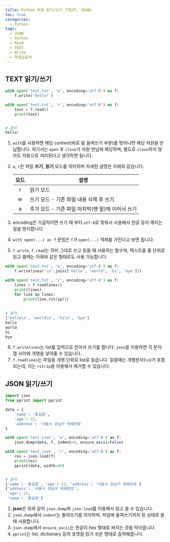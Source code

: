 ```yaml
---
title: Python 파일 읽기/쓰기 (TEXT, JSON)
toc: true
categories:
  - Python
tags:
  - JSON
  - Python
  - Read
  - TEXT
  - Write
  - 파일입출력
---
```


## **TEXT 읽기/쓰기**

```python
with open('test.txt', 'w', encoding='utf-8') as f:
    f.write('hello!')

with open('test.txt', 'r', encoding='utf-8') as f:
    text = f.read()
    print(text)


# 출력
hello!
```

1. `with`를 사용하면 해당 context(바로 밑 들여쓰기 부분)를 벗어나면 해당 자원을 반납합니다. 여기서는 `open` 후 `close`가 자원 반납에 해당하며, 별도로 `close`하지 않아도 자동으로 처리된다고 생각하면 됩니다.
2. `w`, `r`은 파일 **쓰기**, **읽기** 모드를 의미하며 자세한 설명은 아래와 같습니다.

    | **모드** | **설명** |
    | :-----: | -------- |
    | r       | 읽기 모드 |
    | w       | 쓰기 모드 - 기존 파일 내용 삭제 후 쓰기 |
    | a       | 추가 모드 - 기존 파일 마지막(맨 밑)에 이어서 쓰기 |
3. encoding은 가급적이면 쓰기 때 부터 `utf-8`로 맞춰서 사용해서 한글 등이 깨지는 일을 방지합니다.
4. `with open(...) as f` 문법은 `f`가 `open(...)` 객체를 가진다고 보면 됩니다.
5. `f.write`, `f.read`는 의미 그대로 쓰고 읽을 때 사용하는 함수며, 텍스트를 줄 단위로 읽고 쓸때는 아래와 같은 형태로도 사용 가능합니다.

```python
with open('test.txt', 'w', encoding='utf-8') as f:
    f.writelines('\n'.join(['hello', 'world', 'hi', 'bye']))

with open('test.txt', 'r', encoding='utf-8') as f:
    lines = f.readlines()
    print(lines)
    for line in lines:
        print(line.rstrip())
        
        
# 출력
['hello\n', 'world\n', 'hi\n', 'bye']
hello
world
hi
bye
```

6. `f.writelines`는 list를 입력으로 받아서 쓰기를 합니다. `join`을 이용하면 각 문자열 사이에 개행을 넣어줄 수 있습니다.
7. `f.readlines`는 파일을 개행 단위로 list로 읽습니다. 읽을때는 개행문자(`\n`)가 포함되는데, 이는 `rstrip`을 이용해서 제거할 수 있습니다.

## **JSON 읽기/쓰기**

```python
import json
from pprint import pprint

data = {
    'name': '홍길동',
    'age': 22,
    'address': '서울시 강남구 테헤란로'
}

with open('test.json', 'w', encoding='utf-8') as f:
    json.dump(data, f, indent=4, ensure_ascii=False)

with open('test.json', 'r', encoding='utf-8') as f:
    res = json.load(f)
    print(res)
    pprint(data, width=40)


# 출력
{'name': '홍길동', 'age': 22, 'address': '서울시 강남구 테헤란로'}
{'address': '서울시 강남구 테헤란로',
 'age': 22,
 'name': '홍길동'}
```

1. **json**은 위와 같이 `json.dump`와 `json.load`를 이용해서 읽고 쓸 수 있습니다. 
2. `json.dump`에서 `indent`는 들여쓰기를 의미하며, 파일에 들여쓰기까지 된 상태로 쓸 때 사용합니다.
3. `json.dump`에서 `ensure_ascii`는 한글이 hex 형태로 써지는 것을 막아줍니다.
4. `pprint`는 list, dictionary 등의 포맷을 읽기 쉬운 형태로 출력해줍니다.

